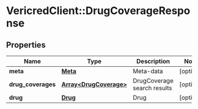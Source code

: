 # VericredClient::DrugCoverageResponse

## Properties
Name | Type | Description | Notes
------------ | ------------- | ------------- | -------------
**meta** | [**Meta**](Meta.md) | Meta-data | [optional] 
**drug_coverages** | [**Array&lt;DrugCoverage&gt;**](DrugCoverage.md) | DrugCoverage search results | [optional] 
**drug** | [**Drug**](Drug.md) | Drug | [optional] 


